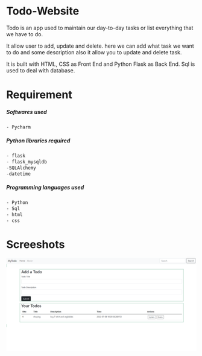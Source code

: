 # Todo-Website
Todo is an app used to maintain our day-to-day tasks or list everything that we have to do. 

It allow user to add, update and delete.  here we can add what task we want to do and some description also it allow you to update and delete task. 

It is built with HTML, CSS as Front End and Python Flask as Back End. Sql is used to deal with database.

# Requirement
##### Softwares used
```
- Pycharm 
```

##### Python libraries required
```
- flask
- flask_mysqldb
-SQLAlchemy
-datetime
```
##### Programming languages used
```
- Python
- Sql
- html
- css
```

# Screeshots
![screenshot](https://github.com/shreyaskale2001/Todo-Website/blob/master/Screenshot.png "screenshot")
